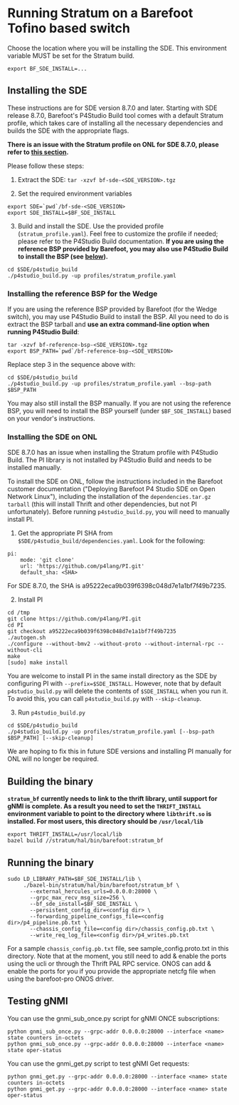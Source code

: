 # Running Stratum on a Barefoot Tofino based switch

Choose the location where you will be installing the SDE. This environment
variable MUST be set for the Stratum build.
```
export BF_SDE_INSTALL=...
```

## Installing the SDE

These instructions are for SDE version 8.7.0 and later. Starting with SDE
release 8.7.0, Barefoot's P4Studio Build tool comes with a default Stratum
profile, which takes care of installing all the necessary dependencies and
builds the SDE with the appropriate flags.

**There is an issue with the Stratum profile on ONL for SDE 8.7.0, please refer
  to [this section](#installing-the-sde-on-onl).**

Please follow these steps:

 1. Extract the SDE: `tar -xzvf bf-sde-<SDE_VERSION>.tgz`

 2. Set the required environment variables
```
export SDE=`pwd`/bf-sde-<SDE_VERSION>
export SDE_INSTALL=$BF_SDE_INSTALL
```

 3. Build and install the SDE. Use the provided profile
    (`stratum_profile.yaml`). Feel free to customize the profile if needed;
    please refer to the P4Studio Build documentation. **If you are using the
    reference BSP provided by Barefoot, you may also use P4Studio Build to
    install the BSP (see
    [below](#installing-the-reference-bsp-for-the-wedge)).**
```
cd $SDE/p4studio_build
./p4studio_build.py -up profiles/stratum_profile.yaml
```

### Installing the reference BSP for the Wedge

If you are using the reference BSP provided by Barefoot (for the Wedge switch),
you may use P4Studio Build to install the BSP. All you need to do is extract the
BSP tarball and **use an extra command-line option when running P4Studio
Build**:

```
tar -xzvf bf-reference-bsp-<SDE_VERSION>.tgz
export BSP_PATH=`pwd`/bf-reference-bsp-<SDE_VERSION>
```
Replace step 3 in the sequence above with:
```
cd $SDE/p4studio_build
./p4studio_build.py -up profiles/stratum_profile.yaml --bsp-path $BSP_PATH
```

You may also still install the BSP manually. If you are not using the reference
BSP, you will need to install the BSP yourself (under `$BF_SDE_INSTALL`) based
on your vendor's instructions.

### Installing the SDE on ONL

SDE 8.7.0 has an issue when installing the Stratum profile with P4Studio
Build. The PI library is not installed by P4Studio Build and needs to be
installed manually.

To install the SDE on ONL, follow the instructions included in the Barefoot
customer documentation ("Deploying Barefoot P4 Studio SDE on Open Network
Linux"), including the installation of the `dependencies.tar.gz tarball` (this
will install Thrift and other dependencies, but not PI unfortunately). Before
running `p4studio_build.py`, you will need to manually install PI.

 1. Get the appropriate PI SHA from
 `$SDE/p4studio_build/dependencies.yaml`. Look for the following:
```
pi:
    mode: 'git clone'
    url: 'https://github.com/p4lang/PI.git'
    default_sha: <SHA>
```

For SDE 8.7.0, the SHA is a95222eca9b039f6398c048d7e1a1bf7f49b7235.

 2. Install PI
```
cd /tmp
git clone https://github.com/p4lang/PI.git
cd PI
git checkout a95222eca9b039f6398c048d7e1a1bf7f49b7235
./autogen.sh
./configure --without-bmv2 --without-proto --without-internal-rpc --without-cli
make
[sudo] make install
```

You are welcome to install PI in the same install directory as the SDE by
configuring PI with `--prefix=$SDE_INSTALL`. However, note that by default
`p4studio_build.py` will delete the contents of `$SDE_INSTALL` when you run
it. To avoid this, you can call `p4studio_build.py` with `--skip-cleanup`.

 3. Run `p4studio_build.py`
```
cd $SDE/p4studio_build
./p4studio_build.py -up profiles/stratum_profile.yaml [--bsp-path $BSP_PATH] [--skip-cleanup]
```

We are hoping to fix this in future SDE versions and installing PI manually for
ONL will no longer be required.

## Building the binary

**`stratum_bf` currently needs to link to the thrift library, until support for
  gNMI is complete. As a result you need to set the `THRIFT_INSTALL` environment
  variable to point to the directory where `libthrift.so` is installed. For most
  users, this directory should be `/usr/local/lib`**
```
export THRIFT_INSTALL=/usr/local/lib
bazel build //stratum/hal/bin/barefoot:stratum_bf
```

## Running the binary

```
sudo LD_LIBRARY_PATH=$BF_SDE_INSTALL/lib \
     ./bazel-bin/stratum/hal/bin/barefoot/stratum_bf \
       --external_hercules_urls=0.0.0.0:28000 \
       --grpc_max_recv_msg_size=256 \
       --bf_sde_install=$BF_SDE_INSTALL \
       --persistent_config_dir=<config dir> \
       --forwarding_pipeline_configs_file=<config dir>/p4_pipeline.pb.txt \
       --chassis_config_file=<config dir>/chassis_config.pb.txt \
       --write_req_log_file=<config dir>/p4_writes.pb.txt
```

For a sample `chassis_config.pb.txt` file, see sample_config.proto.txt in this
directory. Note that at the moment, you still need to add & enable the ports
using the ucli or through the Thrift PAL RPC service. ONOS can add & enable the
ports for you if you provide the appropriate netcfg file when using the
barefoot-pro ONOS driver.

## Testing gNMI

You can use the gnmi_sub_once.py script for gNMI ONCE subscriptions:
```
python gnmi_sub_once.py --grpc-addr 0.0.0.0:28000 --interface <name> state counters in-octets
python gnmi_sub_once.py --grpc-addr 0.0.0.0:28000 --interface <name> state oper-status
```

You can use the gnmi_get.py script to test gNMI Get requests:
```
python gnmi_get.py --grpc-addr 0.0.0.0:28000 --interface <name> state counters in-octets
python gnmi_get.py --grpc-addr 0.0.0.0:28000 --interface <name> state oper-status
```
